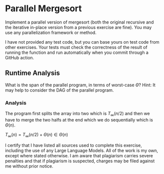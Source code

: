 # Parallel Mergesort

Implement a parallel version of mergesort (both the original recursive and the
iterative in-place version from a previous exercise are fine). You may use any
parallelization framework or method.

I have not provided any test code, but you can base yours on test code from
other exercises. Your tests must check the correctness of the result of running
the function and run automatically when you commit through a GitHub action.

## Runtime Analysis

What is the span of the parallel program, in terms of worst-case $\Theta$? Hint:
It may help to consider the DAG of the parallel program.

### Analysis

The program first splits the array into two which is $T_\infty (n/2)$ and then we have to merge the two halfs at the end which we do sequentially which is $\Theta(n)$. 

$T_\infty (n) = T_\infty (n/2) + \Theta(n) \in \Theta(n)$


I certify that I have listed all sources used to complete this exercise, including the use of any Large Language Models. All of the work is my own, except where stated otherwise. I am aware that plagiarism carries severe penalties and that if plagiarism is suspected, charges may be filed against me without prior notice.
